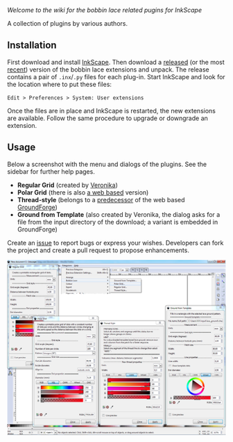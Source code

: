 *Welcome to the wiki for the bobbin lace related pugins for InkScape*

A collection of plugins by various authors.

## Installation

First download and install [InkScape].
Then download a [released] (or the most [recent]) version of the bobbin lace extensions and unpack.
The release contains a pair of  `.inx`/`.py` files for each plug-in.
Start InkScape and look for the location where to put these files:

    Edit > Preferences > System: User extensions

Once the files are in place and InkScape is restarted, the new extensions are available. Follow the same procedure to upgrade or downgrade an extension.

## Usage

Below a screenshot with the menu and dialogs of the plugins.
See the sidebar for further help pages.

* **Regular Grid** (created by [Veronika](https://github.com/veronika))
* **Polar Grid** (there is also [a web based](http://jo-pol.github.io/DiBL/polar-grids/) version)
* **Thread-style** (belongs to a [predecessor](https://d-bl.github.io/) of the web based [GroundForge](https://d-bl.github.io/GroundForge))
* **Ground from Template** (also created by Veronika, the dialog asks for a file from the input directory of the download; a variant is embedded in GroundForge)

Create an [issue] to report bugs or express your wishes. Developers can fork the project and create a pull request to propose enhancements.

![](https://github.com/d-bl/inkscape-bobbinlace/blob/master/screenshot.png)

[InkScape]: https://inkscape.org
[released]: https://github.com/d-bl/inkscape-bobbinlace/releases
[recent]: https://github.com/d-bl/inkscape-bobbinlace/archive/master.zip
[issue]: https://github.com/d-bl/inkscape-bobbinlace/issues
